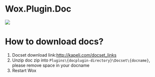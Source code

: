 Wox.Plugin.Doc
==============

<img src="http://ww1.sinaimg.cn/large/5d7c1fa4gw1ecv3iu9d1ug20zk0m8ki7.gif" />

How to download docs?
=============

1. Docset download link:http://kapeli.com/docset_links
2. Unzip doc zip into `Plugins\{docplugin-directory}\Docset\{docname}`, please remove space in your docname 
3. Restart Wox
